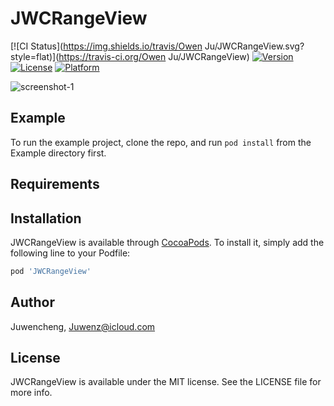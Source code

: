 # JWCRangeView

[![CI Status](https://img.shields.io/travis/Owen Ju/JWCRangeView.svg?style=flat)](https://travis-ci.org/Owen Ju/JWCRangeView)
[![Version](https://img.shields.io/cocoapods/v/JWCRangeView.svg?style=flat)](https://cocoapods.org/pods/JWCRangeView)
[![License](https://img.shields.io/cocoapods/l/JWCRangeView.svg?style=flat)](https://cocoapods.org/pods/JWCRangeView)
[![Platform](https://img.shields.io/cocoapods/p/JWCRangeView.svg?style=flat)](https://cocoapods.org/pods/JWCRangeView)

![screenshot-1](https://github-93466.oss-cn-hangzhou.aliyuncs.com/screenshot-1.png)

## Example

To run the example project, clone the repo, and run `pod install` from the Example directory first.

## Requirements

## Installation

JWCRangeView is available through [CocoaPods](https://cocoapods.org). To install
it, simply add the following line to your Podfile:

```ruby
pod 'JWCRangeView'
```

## Author

Juwencheng, Juwenz@icloud.com

## License

JWCRangeView is available under the MIT license. See the LICENSE file for more info.
